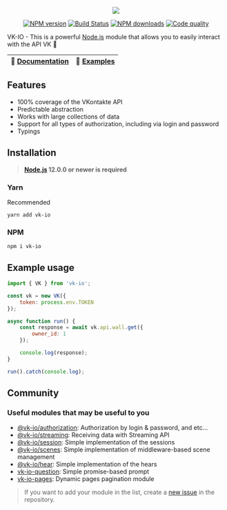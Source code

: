 <p align="center"><img src="https://raw.githubusercontent.com/negezor/vk-io/master/docs/logo.svg?sanitize=true"></p>
<p align="center">
<a href="https://www.npmjs.com/package/vk-io"><img src="https://img.shields.io/npm/v/vk-io.svg?style=flat-square" alt="NPM version"></a>
<a href="https://travis-ci.org/negezor/vk-io"><img src="https://img.shields.io/travis/negezor/vk-io.svg?style=flat-square" alt="Build Status"></a>
<a href="https://www.npmjs.com/package/vk-io"><img src="https://img.shields.io/npm/dt/vk-io.svg?style=flat-square" alt="NPM downloads"></a>
<a href="https://www.codacy.com/app/negezor/vk-io"><img src="https://img.shields.io/codacy/grade/25ee36d46e6e498981a74f8b0653aacc.svg?style=flat-square" alt="Code quality"></a>
</p>

VK-IO - This is a powerful [Node.js](https://nodejs.org) module that allows you to easily interact with the API VK 🚀

| 📖 [Documentation](https://negezor.github.io/vk-io/) | 🤖 [Examples](https://github.com/negezor/vk-io/tree/master/docs/examples) |
|------------------------------------------------------|----------------------------------------------------------------------------|

## Features
- 100% coverage of the VKontakte API
- Predictable abstraction
- Works with large collections of data
- Support for all types of authorization, including via login and password
- Typings

## Installation
> **[Node.js](https://nodejs.org/) 12.0.0 or newer is required**  

### Yarn
Recommended
```
yarn add vk-io
```

### NPM
```
npm i vk-io
```

## Example usage
```js
import { VK } from 'vk-io';

const vk = new VK({
	token: process.env.TOKEN
});

async function run() {
	const response = await vk.api.wall.get({
		owner_id: 1
	});

	console.log(response);
}

run().catch(console.log);
```

## Community
### Useful modules that may be useful to you

* [@vk-io/authorization](https://github.com/negezor/vk-io/tree/master/packages/authorization): Authorization by login & password, and etc... 
* [@vk-io/streaming](https://github.com/negezor/vk-io/tree/master/packages/streaming): Receiving data with Streaming API
* [@vk-io/session](https://github.com/negezor/vk-io/tree/master/packages/session): Simple implementation of the sessions
* [@vk-io/scenes](https://github.com/negezor/vk-io/tree/master/packages/scenes): Simple implementation of middleware-based scene management
* [@vk-io/hear](https://github.com/negezor/vk-io/tree/master/packages/hear): Simple implementation of the hears
* [vk-io-question](https://github.com/fakemancat/vk-io-question): Simple promise-based prompt
* [vk-io-pages](https://github.com/MrZillaGold/vk-io-pages): Dynamic pages pagination module

> If you want to add your module in the list, create a [new issue](https://github.com/negezor/vk-io/issues/new) in the repository.
